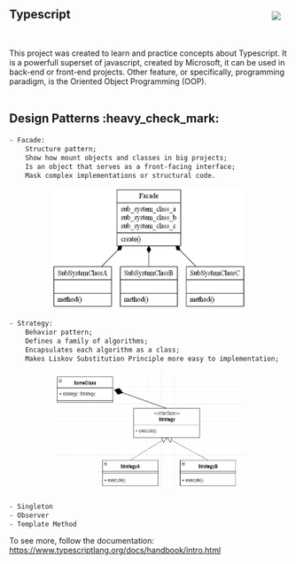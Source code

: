 <h2>Typescript &nbsp &nbsp &nbsp &nbsp &nbsp &nbsp &nbsp &nbsp &nbsp &nbsp &nbsp &nbsp &nbsp &nbsp &nbsp &nbsp &nbsp &nbsp &nbsp &nbsp &nbsp &nbsp &nbsp &nbsp &nbsp &nbsp &nbsp &nbsp &nbsp &nbsp &nbsp &nbsp &nbsp &nbsp &nbsp &nbsp 
 <img align="center" src="https://img.shields.io/badge/TypeScript-007ACC?style=for-the-badge&logo=typescript&logoColor=white" />
 </h2>

<br>

<p>
    This project was created to learn and practice concepts about Typescript.
    It is a powerfull superset of javascript, created by Microsoft, it can be used in back-end or front-end projects. Other feature, or specifically, programming paradigm, is the Oriented Object Programming (OOP).

<br>
<br>

<h2>Design Patterns :heavy_check_mark:</h2>

    - Facade:
        Structure pattern;
        Show how mount objects and classes in big projects;
        Is an object that serves as a front-facing interface;
        Mask complex implementations or structural code.

<div align="center">
    <img src="./src/assets/facadePattern.png" alt="facade pattern image" height="220" width="350"/>
</div>

    - Strategy:
        Behavior pattern;
        Defines a family of algorithms;
        Encapsulates each algorithm as a class;
        Makes Liskov Substitution Principle more easy to implementation;

<div align="center">
    <img src="./src/assets/strategyPattern.png" alt="strategy pattern image" height="220" width="350"/>
</div>

    - Singleton
    - Observer
    - Template Method

</p>

To see more, follow the documentation: https://www.typescriptlang.org/docs/handbook/intro.html
